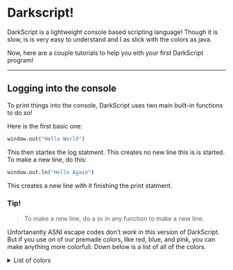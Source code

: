 # Darkscript!

DarkScript is a lightweight console based scripting language! Though it is slow, is is very easy to understand and I as slick with the colors as java.

Now, here are a couple tutorials to help you eith your first DarkScript program!

---------
Logging into the console
------------------------

To print things into the console, DarkScript uses two main built-in functions to do so!

Here is the first basic one:

``` python
window.out("Hello World")
```

This then startes the log statment. This creates no new line this is is started. To make a new line, do this:

``` python
window.out.ln("Hello Again")
```

This creates a new line with it finishing the print statment. 

### Tip!
> To make a new line, do a `$n` in any function to make a new line.


Unfortanantly ASNI escape codes don't work in this version of DarkScript. But if you use on of our premade colors, like red, blue, and pink, you can make anything more colorfull. Down below is a list of all of the colors.


<details>
<summary>List of colors</summary>
<br>
* Red

* Blue

* Green

* Purple

* Orange

* Bold
  
</details>
